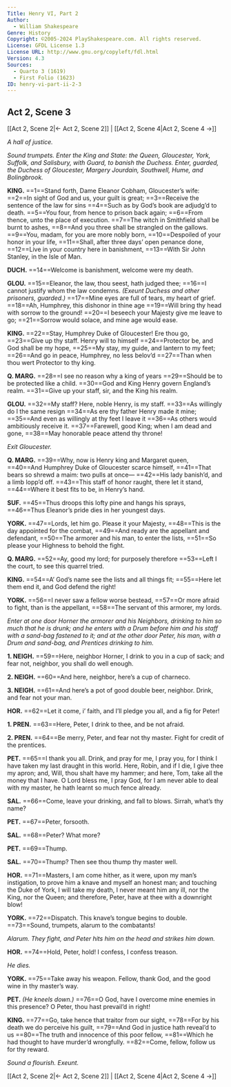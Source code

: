 ```yaml
---
Title: Henry VI, Part 2
Author: 
  - William Shakespeare
Genre: History
Copyright: ©2005-2024 PlayShakespeare.com. All rights reserved.
License: GFDL License 1.3
License URL: http://www.gnu.org/copyleft/fdl.html
Version: 4.3
Sources:
  - Quarto 3 (1619)
  - First Folio (1623)
ID: henry-vi-part-ii-2-3
---
```


## Act 2, Scene 3
[[Act 2, Scene 2|← Act 2, Scene 2]] | [[Act 2, Scene 4|Act 2, Scene 4 →]]

*A hall of justice.*

*Sound trumpets. Enter the King and State: the Queen, Gloucester, York, Suffolk, and Salisbury, with Guard, to banish the Duchess. Enter, guarded, the Duchess of Gloucester, Margery Jourdain, Southwell, Hume, and Bolingbrook.*

**KING.**
==1==Stand forth, Dame Eleanor Cobham, Gloucester’s wife:
==2==In sight of God and us, your guilt is great;
==3==Receive the sentence of the law for sins
==4==Such as by God’s book are adjudg’d to death.
==5==You four, from hence to prison back again;
==6==From thence, unto the place of execution.
==7==The witch in Smithfield shall be burnt to ashes,
==8==And you three shall be strangled on the gallows.
==9==You, madam, for you are more nobly born,
==10==Despoiled of your honor in your life,
==11==Shall, after three days’ open penance done,
==12==Live in your country here in banishment,
==13==With Sir John Stanley, in the Isle of Man.

**DUCH.**
==14==Welcome is banishment, welcome were my death.

**GLOU.**
==15==Eleanor, the law, thou seest, hath judged thee;
==16==I cannot justify whom the law condemns.
*(Exeunt Duchess and other prisoners, guarded.)*
==17==Mine eyes are full of tears, my heart of grief.
==18==Ah, Humphrey, this dishonor in thine age
==19==Will bring thy head with sorrow to the ground!
==20==I beseech your Majesty give me leave to go;
==21==Sorrow would solace, and mine age would ease.

**KING.**
==22==Stay, Humphrey Duke of Gloucester! Ere thou go,
==23==Give up thy staff. Henry will to himself
==24==Protector be, and God shall be my hope,
==25==My stay, my guide, and lantern to my feet;
==26==And go in peace, Humphrey, no less belov’d
==27==Than when thou wert Protector to thy king.

**Q. MARG.**
==28==I see no reason why a king of years
==29==Should be to be protected like a child.
==30==God and King Henry govern England’s realm.
==31==Give up your staff, sir, and the King his realm.

**GLOU.**
==32==My staff? Here, noble Henry, is my staff.
==33==As willingly do I the same resign
==34==As ere thy father Henry made it mine;
==35==And even as willingly at thy feet I leave it
==36==As others would ambitiously receive it.
==37==Farewell, good King; when I am dead and gone,
==38==May honorable peace attend thy throne!

*Exit Gloucester.*

**Q. MARG.**
==39==Why, now is Henry king and Margaret queen,
==40==And Humphrey Duke of Gloucester scarce himself,
==41==That bears so shrewd a maim: two pulls at once⁠—
==42==His lady banish’d, and a limb lopp’d off.
==43==This staff of honor raught, there let it stand,
==44==Where it best fits to be, in Henry’s hand.

**SUF.**
==45==Thus droops this lofty pine and hangs his sprays,
==46==Thus Eleanor’s pride dies in her youngest days.

**YORK.**
==47==Lords, let him go. Please it your Majesty,
==48==This is the day appointed for the combat,
==49==And ready are the appellant and defendant,
==50==The armorer and his man, to enter the lists,
==51==So please your Highness to behold the fight.

**Q. MARG.**
==52==Ay, good my lord; for purposely therefore
==53==Left I the court, to see this quarrel tried.

**KING.**
==54==A’ God’s name see the lists and all things fit;
==55==Here let them end it, and God defend the right!

**YORK.**
==56==I never saw a fellow worse bestead,
==57==Or more afraid to fight, than is the appellant,
==58==The servant of this armorer, my lords.

*Enter at one door Horner the armorer and his Neighbors, drinking to him so much that he is drunk; and he enters with a Drum before him and his staff with a sand-bag fastened to it; and at the other door Peter, his man, with a Drum and sand-bag, and Prentices drinking to him.*

**1. NEIGH.**
==59==Here, neighbor Horner, I drink to you in a cup of sack; and fear not, neighbor, you shall do well enough.

**2. NEIGH.**
==60==And here, neighbor, here’s a cup of charneco.

**3. NEIGH.**
==61==And here’s a pot of good double beer, neighbor. Drink, and fear not your man.

**HOR.**
==62==Let it come, i’ faith, and I’ll pledge you all, and a fig for Peter!

**1. PREN.**
==63==Here, Peter, I drink to thee, and be not afraid.

**2. PREN.**
==64==Be merry, Peter, and fear not thy master. Fight for credit of the prentices.

**PET.**
==65==I thank you all. Drink, and pray for me, I pray you, for I think I have taken my last draught in this world. Here, Robin, and if I die, I give thee my apron; and, Will, thou shalt have my hammer; and here, Tom, take all the money that I have. O Lord bless me, I pray God, for I am never able to deal with my master, he hath learnt so much fence already.

**SAL.**
==66==Come, leave your drinking, and fall to blows. Sirrah, what’s thy name?

**PET.**
==67==Peter, forsooth.

**SAL.**
==68==Peter? What more?

**PET.**
==69==Thump.

**SAL.**
==70==Thump? Then see thou thump thy master well.

**HOR.**
==71==Masters, I am come hither, as it were, upon my man’s instigation, to prove him a knave and myself an honest man; and touching the Duke of York, I will take my death, I never meant him any ill, nor the King, nor the Queen; and therefore, Peter, have at thee with a downright blow!

**YORK.**
==72==Dispatch. This knave’s tongue begins to double.
==73==Sound, trumpets, alarum to the combatants!

*Alarum. They fight, and Peter hits him on the head and strikes him down.*

**HOR.**
==74==Hold, Peter, hold! I confess, I confess treason.

*He dies.*

**YORK.**
==75==Take away his weapon. Fellow, thank God, and the good wine in thy master’s way.

**PET.**
*(He kneels down.)*
==76==O God, have I overcome mine enemies in this presence? O Peter, thou hast prevail’d in right!

**KING.**
==77==Go, take hence that traitor from our sight,
==78==For by his death we do perceive his guilt,
==79==And God in justice hath reveal’d to us
==80==The truth and innocence of this poor fellow,
==81==Which he had thought to have murder’d wrongfully.
==82==Come, fellow, follow us for thy reward.

*Sound a flourish. Exeunt.*

[[Act 2, Scene 2|← Act 2, Scene 2]] | [[Act 2, Scene 4|Act 2, Scene 4 →]]